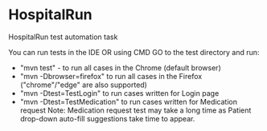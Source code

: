 # HospitalRun
HospitalRun test automation task

You can run tests in the IDE OR using CMD
GO to the test directory and run:
- "mvn test" - to run all cases in the Chrome (default browser)
- "mvn -Dbrowser=firefox" to run all cases in the Firefox ("chrome"/"edge" are also supported)
- "mvn -Dtest=TestLogin" to run cases written for Login page
- "mvn -Dtest=TestMedication" to run cases written for Medication request
Note: Medication request test may take a long time as Patient drop-down auto-fill suggestions take time to appear.
